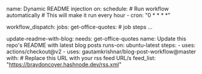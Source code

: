 
name: Dynamic README injection
on:
  schedule: # Run workflow automatically
    # This will make it run every hour
    - cron: "0 * * * *"

  workflow_dispatch:
jobs:
  get-office-quotes:
    # job steps
        ...

  update-readme-with-blog:
    needs: get-office-quotes
    name: Update this repo's README with latest blog posts
    runs-on: ubuntu-latest
    steps:
      - uses: actions/checkout@v2
      - uses: gautamkrishnar/blog-post-workflow@master
        with:
          # Replace this URL with your rss feed URL/s
          feed_list: "https://braydoncoyer.hashnode.dev/rss.xml"

